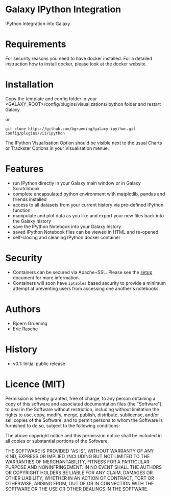 Galaxy IPython Integration
==========================

IPython Integration into Galaxy


Requirements
============

For security reasons you need to have docker installed.
For a detailed instruction how to install docker, please look at the docker website.


Installation
============

Copy the template and config folder in your <GALAXY_ROOT>/config/plugins/visualizations/ipython folder and restart Galaxy.

or

``git clone https://github.com/bgruening/galaxy-ipython.git config/plugins/viz/ipython``

The IPython Visualisation Option should be visible next to the usual Charts or Trackster Options in your Visualisation menue.


Features
========

 * run IPython directly in your Galaxy main window or in Galaxy Scratchbook
 * complete encapsulated python environment with matplotlib, pandas and friends installed
 * access to all datasets from your current history via pre-defined IPython function
 * manipulate and plot data as you like and export your new files back into the Galaxy history
 * save the IPython Notebook into your Galaxy history
 * saved IPython Notebook files can be viewed in HTML and re-opened
 * self-closing and cleaning IPython docker container


Security
========

 * Containers can be secured via Apache+SSL. Please see the [setup](INSTALL.md) document for more
   information.
 * Containers will soon have `iptables` based security to provide a minimum attempt at preventing
   users from accessing one another's notebooks.


Authors
=======

 * Bjoern Gruening
 * Eric Rasche


History
=======

- v0.1: Initial public release


Licence (MIT)
=============

Permission is hereby granted, free of charge, to any person obtaining a copy
of this software and associated documentation files (the "Software"), to deal
in the Software without restriction, including without limitation the rights
to use, copy, modify, merge, publish, distribute, sublicense, and/or sell
copies of the Software, and to permit persons to whom the Software is
furnished to do so, subject to the following conditions:

The above copyright notice and this permission notice shall be included in
all copies or substantial portions of the Software.

THE SOFTWARE IS PROVIDED "AS IS", WITHOUT WARRANTY OF ANY KIND, EXPRESS OR
IMPLIED, INCLUDING BUT NOT LIMITED TO THE WARRANTIES OF MERCHANTABILITY,
FITNESS FOR A PARTICULAR PURPOSE AND NONINFRINGEMENT. IN NO EVENT SHALL THE
AUTHORS OR COPYRIGHT HOLDERS BE LIABLE FOR ANY CLAIM, DAMAGES OR OTHER
LIABILITY, WHETHER IN AN ACTION OF CONTRACT, TORT OR OTHERWISE, ARISING FROM,
OUT OF OR IN CONNECTION WITH THE SOFTWARE OR THE USE OR OTHER DEALINGS IN
THE SOFTWARE.
